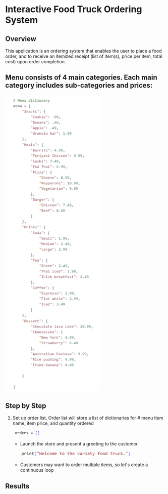 
# Interactive Food Truck Ordering System
## Overview

This application is an ordering system that enables the user to place a food order, and to receive an itemized receipt (list of item(s), price per item, total cost) upon order completion.

## Menu consists of 4 main categories. Each main category includes sub-categories and prices: 

  <img src="menu.png" width="300px"> 


## Step by Step

1. Set up order list. Order list will store a list of dictionaries for # menu item name, item price, and quantity ordered
 
   <img src="orders.png" width="90px">
   
   * Launch the store and present a greeting to the customer
     
     <img src="Greeting.png" width="350px">

   * Customers may want to order multiple items, so let's create a continuous loop
  
     
## Results
